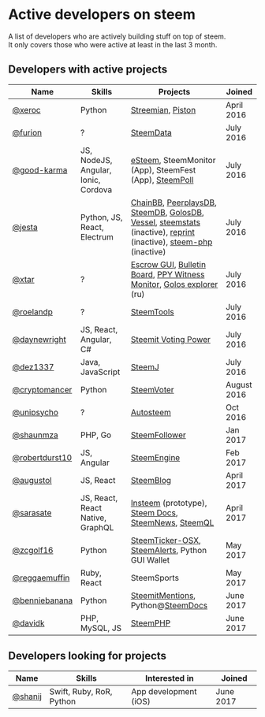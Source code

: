 # Active developers on steem

A list of developers who are actively building stuff on top of steem.  
It only covers those who were active at least in the last 3 month.

## Developers with active projects

| Name | Skills | Projects | Joined |
| --- | --- | --- | --- |
| [@xeroc](https://steemit.com/@xeroc) | Python | [Streemian](https://streemian.com), [Piston](http://piston-cli.readthedocs.io/en/develop/) | April 2016 |
| [@furion](https://steemit.com/@furion) | ? | [SteemData](https://steemdata.com) | July 2016 |
| [@good-karma](http://steemit.com/@good-karma) | JS, NodeJS, Angular, Ionic, Cordova | [eSteem](http://esteem.ws), SteemMonitor \(App\), SteemFest \(App\), [SteemPoll](https://github.com/eSteemApp/steempoll) | July 2016 |
| [@jesta](http://steemit.com/@jesta) | Python, JS, React, Electrum | [ChainBB](https://beta.chainbb.com), [PeerplaysDB](https://peerplaysdb.com), [SteemDB](https://steemdb.com), [GolosDB](https://golosdb.com), [Vessel](https://github.com/aaroncox/vessel), [steemstats](https://steemstats.com) \(inactive\), [reprint](https://github.com/greymass/reprint) \(inactive\), [steem-php](https://github.com/greymass/steemphp) \(inactive\) | July 2016 |
| [@xtar](https://steemit.com/@xtar) | ? | [Escrow GUI](https://github.com/MrXtar/steem-golos-escrow-gui), [Bulletin Board](https://golosim.ru/escrow/index.html?tab=board&blockchain=steem), [PPY Witness Monitor](http://ppy.steemul.ru/witnesses/), [Golos explorer](http://steemul.ru) \(ru\) | July 2016 |
| [@roelandp](http://steemit.com/@roelandp) | ? | [SteemTools](http://steemtools.com) | July 2016 |
| [@daynewright](https://steemit.com/@daynewright) | JS, React, Angular, C\# | [Steemit Voting Power](https://chrome.google.com/webstore/detail/steemit-voting-power/bhpgldcbmnombmkfoakhomepdnndacci) | July 2016 |
| [@dez1337](https://steemit.com/@dez1337) | Java, JavaScript | [SteemJ](https://github.com/marvin-we/steem-java-api-wrapper) | July 2016 |
| [@cryptomancer](https://steemit.com/@cryptomancer) | Python | [SteemVoter](https://steemvoter.com) | August 2016 |
| [@unipsycho](http://steemit.com/@unipsycho) | ? | [Autosteem](https://autosteem.learnthis.ca) | Oct 2016 |
| [@shaunmza](http://steemit.com/@shaunmza) | PHP, Go | [SteemFollower](https://steem.makerwannabe.com) | Jan 2017 |
| [@robertdurst10](https://steemit.com/@robertdurst10) | JS, Angular | [SteemEngine](https://steemit.com/steemengine/@robertdurst10/steemengine-sneak-peak-1) | Feb 2017 |
| [@augustol](http://steemit.com/@augustol) | JS, React | [SteemBlog](https://github.com/SteemBlog/app) | April 2017 |
| [@sarasate](http://steemit.com/@sarasate) | JS, React, React Native, GraphQL | [Insteem](http://www.insteem.com) \(prototype\), [Steem Docs](https://www.steemdocs.com), [SteemNews](http://news.insteem.com), [SteemQL](http://steem-gql.insteem.com) | April 2017 |
| [@zcgolf16](https://steemit.com/@zcgolf16) | Python | [SteemTicker-OSX](https://github.com/ZachC16/steemticker-osx), [SteemAlerts](https://github.com/ZachC16/steem-alerts), Python GUI Wallet | May 2017 |
| [@reggaemuffin](https://steemit.com/@reggaemuffin) | Ruby, React | SteemSports | May 2017 |
| [@benniebanana](https://steemit.com/@benniebanana) | Python | [SteemitMentions](https://flairr.co.za/steemitmentions), Python@[SteemDocs](https://www.steemdocs.com) | June 2017 |
| [@davidk](https://steemit.com/@davidk) | PHP, MySQL, JS | [SteemPHP](https://github.com/davidkevork/steemphp) | June 2017 |

## Developers looking for projects

| Name | Skills | Interested in | Joined |
| --- | --- | --- | --- |
| [@shanij](https://steemit.com/@shanij) | Swift, Ruby, RoR, Python | App development \(iOS\) | June 2017 |



